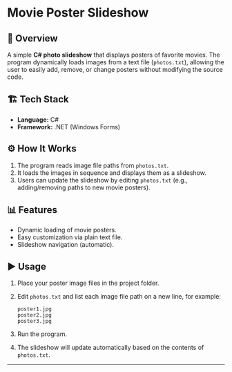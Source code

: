 # Movie Poster Slideshow

## 📘 Overview

A simple **C# photo slideshow** that displays posters of favorite movies.
The program dynamically loads images from a text file (`photos.txt`), allowing the user to easily add, remove, or change posters without modifying the source code.

## 🏗️ Tech Stack

* **Language:** C#
* **Framework:** .NET (Windows Forms)

## ⚙️ How It Works

1. The program reads image file paths from `photos.txt`.
2. It loads the images in sequence and displays them as a slideshow.
3. Users can update the slideshow by editing `photos.txt` (e.g., adding/removing paths to new movie posters).

## 📊 Features

* Dynamic loading of movie posters.
* Easy customization via plain text file.
* Slideshow navigation (automatic).

## ▶️ Usage

1. Place your poster image files in the project folder.
2. Edit `photos.txt` and list each image file path on a new line, for example:

   ```
   poster1.jpg
   poster2.jpg
   poster3.jpg
   ```
3. Run the program.
4. The slideshow will update automatically based on the contents of `photos.txt`.

---
